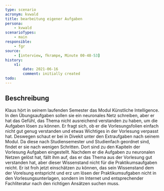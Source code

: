 ```yaml
---
type: scenario
acronym: kvwald
title: bearbeitung eigener Aufgaben
persona: 
    - kvwald
scenarioTypes: 
    - main
responsible: 
    - fgr
source: 
    - [interview, fkrampe, Minute 00-48-53]
history:
    v1:
        date: 2021-06-16
        comment: initially created
todo: 
---
```


## Beschreibung

Klaus hört in seinem laufenden Semester das Modul Künstliche Intelligence. In den Übungsaufgaben sollen sie ein neuronales Netz schreiben, aber er hat das Gefühl,
das Thema nicht ausreichend verstanden zu haben, um die Aufgaben lösen zu können. Er fragt sich, ob er die Vorlesungsfolien einfach nicht gut genug verstanden und etwas Wichtiges in der Vorlesung verpasst hat.
Deswegen schaut er bei in Divekit unter den Extraufgaben nach seinem Modul. Da diese nach Studiensemester und Studienfach geordnet sind, findet er sie nach wenigen Schritten.
Dort sind zu den Kapiteln der Vorlesung Aufgaben eingestellt. Nachdem er die Aufgaben zu neuronalen Netzen gelöst hat, fällt ihm auf, das er das Thema aus der Vorlesung gut verstanden hat,
 aber dieser Wissenstand nicht für die Praktikumsaufgaben reicht. Er ist froh jetzt einschätzen zu können, das sein Wissenstand dem der Vorelsung entspricht und erz um lösen der Praktikumsufgaben 
nicht in den Vorlesungsunterlagen, sondern im Internet und entsprechender Fachliteratur nach den richtigen Ansätzen suchen muss.
